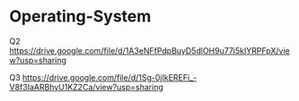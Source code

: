 # Operating-System
Q2 https://drive.google.com/file/d/1A3eNFfPdpBuyD5dlOH9u77i5kIYRPFpX/view?usp=sharing

Q3  https://drive.google.com/file/d/1Sg-0jIkEREFi_-V8f3IaARBhyU1KZ2Ca/view?usp=sharing
